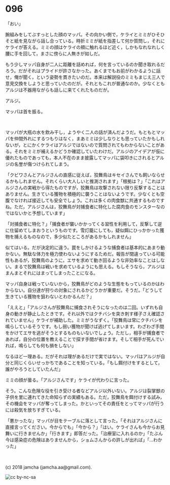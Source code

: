 # 096

「おい」  

腕組みをしてぶすっとした顔のマッパ。その向かい側で，ケライとミミがひそひそと紙を見ながら話し合っている。時折ミミが紙を指差して何か質問し，それにケライが答える。ミミの顔はケライの頬に触れるほど近く，しかもなれなれしく腰に手を回して，まさに傍らに人無きが如しだ。  

もう少しマッパ自身が二人に距離を詰めれば，何を言っているのか聞き取れるだろう。だがそれはプライドが許さなかった。あくまでもお前がわかるように話せ，俺が聞く，という姿勢を貫きたいのだ。本来は解説役のミミもまじえ三人で意見交換をしようと思っていたのだが。それともこれが普通なのか。少なくともアルジは不器用ながらも話しに来てくれたものだが。  

アルジ。  

マッパは首を振る。  

<br>  

マッパが大瓶の水を飲み干し，ようやく二人の話が済んだようだ。もともとマッパを仲間外れにするつもりはなく，まあミミは少しなりとも思っていたかもしれないが，とにかくケライはアルジではないので質問されてもわからないことがある。それをミミが補えるかどうか確認していたわけだ。アルジのアイデアが仮に優れたものであっても，本人不在のまま披露してマッパに袋叩きにされるとアルジの名誉が傷つけられてしまう。  

「クビワさんとアルジさんの直感に従えば，狡舞鳥はキセイさんでも飼いならせるかもしれません。それくらい大人しいと推測されます」「根拠は？」「これはアルジさんの実戦から得たものですが，狡舞鳥は攻撃されない限り反撃することはありません。生きている獲物を積極的に襲うことはないようです。少なくとも空腹でなければ接近しても安全でしょう。これは多くの肉食獣に共通するものですね。ただ，アルジさんは，狡舞鳥が対捕食者に特化した腐肉食のモンスターなのではないかと予想しています」  

「対捕食者に特化？」「捕食者が襲いかかってくる習性を利用して，反撃して逆に仕留めてしまおうというものです。雪灯籠にしても，疑似餌にひっかかった獲物を捕えるものなので，多少似たところがあるかもしれません」  

似てはいる。だが決定的に違う。罠をしかけるような捕食者は基本的にあまり動かない。無駄な体力を極力使わないようにするためだ。報告が間違っている可能性もあるが，狡舞鳥のように，エサを求めて動き回るような非効率なことはしない。まるで狡舞鳥は戦いを求めているようにも思える。もしそうなら，アルジはまんまとそれにはまってしまったことになる。  

マッパ自身は戦っていないから，狡舞鳥がどのような生態をもっているのかはわからない。自分達が狩りの対象にされるかどうかが重要だ。そうだ。「どうして生きている獲物を狙わないとわかるんだ？」  

「ええと」「アルジさんが狡舞鳥に捕食されそうになったのは二回。いずれも自身の動きが静止したときです。それ以外ではクチバシを突き刺す様子さえ確認されていません」ケライが補助した。ミミがうなずく。「狡舞鳥は常にクチバシを鳴らしているそうです。もし弱い獲物が聞けば逃げてしまいます。わざわざ手間をかけてエサを逃がそうとするものもいないでしょう。ただし，相手が捕食者であれば，自分の位置を教えることで探す手間が省けます。そして相手が死んでいれば，鳴らしても何も損をしない」  

なるほど一理ある。だがそれは理があるだけで実ではない。マッパはアルジが自分と同じくらいせっかちであることを知っている。「もし餌付けをするとして，誰がやろうとしていたんだ」  

ミミの顔が曇る。「アルジさんです」ケライが代わりに言った。  

そう。こんな危険な役を引き受ける者などアルジ以外いない。アルジは裂掌獣の子供を里に連れてきた命知らずの実績もある。ただ，狡舞鳥を餌付けする試み，その機会をマッパが奪ってしまった。かといってその責任をとってマッパが行うには殺気を放ちすぎている。  

「悪かったな」マッパが目をテーブルに落として言った。「それはアルジさんに直接言ってください。今からでも」「今から？」「はい。ケライさんも今からお見舞いに行きませんか」「行きます」即答だった。「治療室に入れるのか」「たぶん今は感染症の危険はありませんから，ショムさんからの許しが出れば」「…わかった」  

<br>  
<br>  
(c) 2018 jamcha (jamcha.aa@gmail.com).  

![cc by-nc-sa](http://i.creativecommons.org/l/by-nc-sa/4.0/88x31.png)

